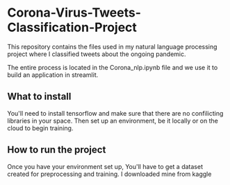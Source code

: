 # Corona-Virus-Tweets-Classification-Project
This repository contains the files used in my natural language processing project where I classified tweets about the ongoing pandemic.

The entire process is located in the Corona_nlp.ipynb file and we use it to build an application in streamlit.


## What to install
You'll need to install tensorflow and make sure that there are no confilicting libraries in your space. Then set up an environment, be it locally or on the cloud to begin training.

## How to run the project
Once you have your environment set up, You'll have to get a dataset created for preprocessing and training. I downloaded mine from kaggle
